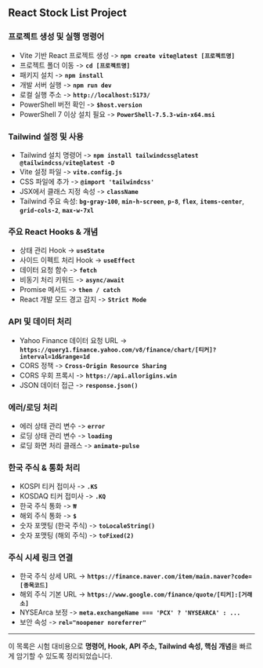 ## React Stock List Project

### 프로젝트 생성 및 실행 명령어

- Vite 기반 React 프로젝트 생성 -> **`npm create vite@latest [프로젝트명]`**
- 프로젝트 폴더 이동 -> **`cd [프로젝트명]`**
- 패키지 설치 -> **`npm install`**
- 개발 서버 실행 -> **`npm run dev`**
- 로컬 실행 주소 -> **`http://localhost:5173/`**
- PowerShell 버전 확인 -> **`$host.version`**
- PowerShell 7 이상 설치 필요 -> **`PowerShell-7.5.3-win-x64.msi`**

### Tailwind 설정 및 사용

- Tailwind 설치 명령어 -> **`npm install tailwindcss@latest @tailwindcss/vite@latest -D`**
- Vite 설정 파일 -> **`vite.config.js`**
- CSS 파일에 추가 -> **`@import 'tailwindcss'`**
- JSX에서 클래스 지정 속성 -> **`className`**
- Tailwind 주요 속성: **`bg-gray-100`**, **`min-h-screen`**, **`p-8`**, **`flex`**, **`items-center`**, **`grid-cols-2`**, **`max-w-7xl`**

### 주요 React Hooks & 개념

- 상태 관리 Hook -> **`useState`**
- 사이드 이펙트 처리 Hook -> **`useEffect`**
- 데이터 요청 함수 -> **`fetch`**
- 비동기 처리 키워드 -> **`async/await`**
- Promise 메서드 -> **`then / catch`**
- React 개발 모드 경고 감지 -> **`Strict Mode`**

### API 및 데이터 처리

- Yahoo Finance 데이터 요청 URL -> **`https://query1.finance.yahoo.com/v8/finance/chart/[티커]?interval=1d&range=1d`**
- CORS 정책 -> **`Cross-Origin Resource Sharing`**
- CORS 우회 프록시 -> **`https://api.allorigins.win`**
- JSON 데이터 접근 -> **`response.json()`**

### 에러/로딩 처리

- 에러 상태 관리 변수 -> **`error`**
- 로딩 상태 관리 변수 -> **`loading`**
- 로딩 화면 처리 클래스 -> **`animate-pulse`**

### 한국 주식 & 통화 처리

- KOSPI 티커 접미사 -> **`.KS`**
- KOSDAQ 티커 접미사 -> **`.KQ`**
- 한국 주식 통화 -> **`₩`**
- 해외 주식 통화 -> **`$`**
- 숫자 포맷팅 (한국 주식) -> **`toLocaleString()`**
- 숫자 포맷팅 (해외 주식) -> **`toFixed(2)`**

### 주식 시세 링크 연결

- 한국 주식 상세 URL -> **`https://finance.naver.com/item/main.naver?code=[종목코드]`**
- 해외 주식 기본 URL -> **`https://www.google.com/finance/quote/[티커]:[거래소]`**
- NYSEArca 보정 -> **`meta.exchangeName === 'PCX' ? 'NYSEARCA' : ...`**
- 보안 속성 -> **`rel="noopener noreferrer"`**

---

이 목록은 시험 대비용으로 **명령어, Hook, API 주소, Tailwind 속성, 핵심 개념**을 빠르게 암기할 수 있도록 정리되었습니다.
